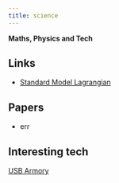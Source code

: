 ```yaml
---
title: science
---
```



**Maths, Physics and Tech**

## Links

* [Standard Model Lagrangian](https://www.einstein-schrodinger.com/Standard_Model.pdf)

## Papers

* err

## Interesting tech

[USB Armory](https://inversepath.com/usbarmory.html#usbarmory_coin_3-tab)

